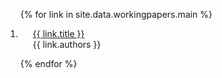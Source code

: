 <div class="publications">
<ol class="bibliography">

{% for link in site.data.workingpapers.main %}

<li>
<div class="pub-row">
  <div class="col-sm-9" style="position: relative;padding-right: 15px;padding-left: 20px;padding-bottom:-120px;">
      <div class="title"><a href="{{ link.pdf }}">{{ link.title }}</a></div>
      <div class="author">{{ link.authors }}</div>
  </div>
</div>
</li>
<!--br-->

{% endfor %}

</ol>
</div>
